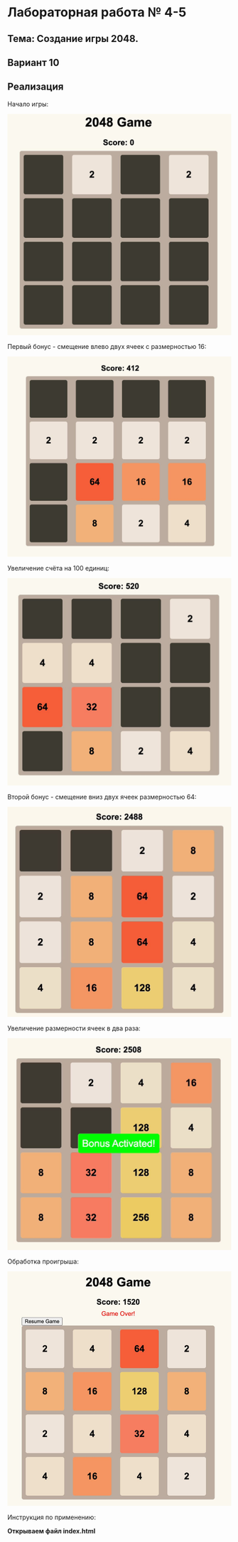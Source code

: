 # Лабораторная работа № 4-5

## Тема: Создание игры 2048.

## Вариант 10

## Реализация

Начало игры:

   ![nonlin](images/game_start.png)

Первый бонус - смещение влево двух ячеек с размерностью 16:

   ![nonlin](images/bonus_16_before.png)

Увеличение счёта на 100 единиц:

   ![nonlin](images/bonus_16_after.png)

Второй бонус - смещение вниз двух ячеек размерностью 64:

   ![nonlin](images/bonus_64_before.png)

Увеличение размерности ячеек в два раза:

   ![nonlin](images/bonus_64_after.png)

Обработка проигрыша:

   ![nonlin](images/game_over.png)

Инструкция по применению:

**Открываем файл index.html**
